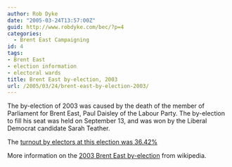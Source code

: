 ```yaml
---
author: Rob Dyke
date: "2005-03-24T13:57:00Z"
guid: http://www.robdyke.com/bec/?p=4
categories:
  - Brent East Campaigning
id: 4
tags:
- Brent East
- election information
- electoral wards
title: Brent East by-election, 2003
url: /2005/03/24/brent-east-by-election-2003/
---
```

The by-election of 2003 was caused by the death of the member of Parliament for Brent East, Paul Daisley of the Labour Party. The by-election to fill his seat was held on September 13, and was won by the Liberal Democrat candidate Sarah Teather.

The [turnout by electors at this election was 36.42%](http://www2.brent.gov.uk/elections.nsf/24878f4b00d4f0f68025663c006c7944/cc78a3f1770f34d680256d9d003dbafa!OpenDocument)

More information on the [2003 Brent East by-election](http://en.wikipedia.org/wiki/Brent_East_by-election%2C_2003) from wikipedia.